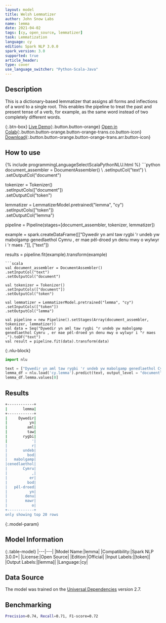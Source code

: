 ```yaml
---
layout: model
title: Welsh Lemmatizer
author: John Snow Labs
name: lemma
date: 2021-04-02
tags: [cy, open_source, lemmatizer]
task: Lemmatization
language: cy
edition: Spark NLP 3.0.0
spark_version: 3.0
supported: true
article_header:
type: cover
use_language_switcher: "Python-Scala-Java"
---
```


## Description

This is a dictionary-based lemmatizer that assigns all forms and inflections of a word to a single root. This enables the pipeline to treat the past and present tense of a verb, for example, as the same word instead of two completely different words.

{:.btn-box}
[Live Demo](https://demo.johnsnowlabs.com/public/TEXT_PREPROCESSING/){:.button.button-orange}
[Open in Colab](https://colab.research.google.com/github/JohnSnowLabs/spark-nlp-workshop/blob/master/tutorials/streamlit_notebooks/TEXT_PREPROCESSING.ipynb){:.button.button-orange.button-orange-trans.co.button-icon}
[Download](https://s3.amazonaws.com/auxdata.johnsnowlabs.com/public/models/lemma_cy_3.0.0_3.0_1617389338320.zip){:.button.button-orange.button-orange-trans.arr.button-icon}

## How to use



<div class="tabs-box" markdown="1">
{% include programmingLanguageSelectScalaPythonNLU.html %}
```python
document_assembler = DocumentAssembler() \
.setInputCol("text") \
.setOutputCol("document")

tokenizer = Tokenizer()\
.setInputCols(["document"]) \
.setOutputCol("token")

lemmatizer = LemmatizerModel.pretrained("lemma", "cy") \
.setInputCols(["token"]) \
.setOutputCol("lemma")

pipeline = Pipeline(stages=[document_assembler, tokenizer, lemmatizer])

example = spark.createDataFrame([["Dywedir yn aml taw rygbi 'r undeb yw mabolgamp genedlaethol Cymru , er mae pêl-droed yn denu mwy o wylwyr i 'r maes ."]], ["text"])

results = pipeline.fit(example).transform(example)
```
```scala
val document_assembler = DocumentAssembler()
.setInputCol("text")
.setOutputCol("document")

val tokenizer = Tokenizer()
.setInputCols(["document"])
.setOutputCol("token")

val lemmatizer = LemmatizerModel.pretrained("lemma", "cy")
.setInputCols(["token"])
.setOutputCol("lemma")

val pipeline = new Pipeline().setStages(Array(document_assembler, tokenizer, lemmatizer))
val data = Seq("Dywedir yn aml taw rygbi "r undeb yw mabolgamp genedlaethol Cymru , er mae pêl-droed yn denu mwy o wylwyr i "r maes .").toDF("text")
val result = pipeline.fit(data).transform(data)

```

{:.nlu-block}
```python
import nlu

text = ["Dywedir yn aml taw rygbi 'r undeb yw mabolgamp genedlaethol Cymru , er mae pêl-droed yn denu mwy o wylwyr i 'r maes ."]
lemma_df = nlu.load('cy.lemma').predict(text, output_level = "document")
lemma_df.lemma.values[0]
```
</div>

## Results

```bash
+------------+
|       lemma|
+------------+
|     Dywedir|
|          yn|
|         aml|
|         taw|
|       rygbi|
|           '|
|           r|
|       undeb|
|         bod|
|   mabolgamp|
|cenedlaethol|
|       Cymru|
|           ,|
|          er|
|         bod|
|   pêl-droed|
|          yn|
|        denu|
|        mawr|
|           o|
+------------+
only showing top 20 rows
```

{:.model-param}
## Model Information

{:.table-model}
|---|---|
|Model Name:|lemma|
|Compatibility:|Spark NLP 3.0.0+|
|License:|Open Source|
|Edition:|Official|
|Input Labels:|[token]|
|Output Labels:|[lemma]|
|Language:|cy|

## Data Source

The model was trained on the [Universal Dependencies](https://www.universaldependencies.org) version 2.7.

## Benchmarking

```bash
Precision=0.74, Recall=0.71, F1-score=0.72
```